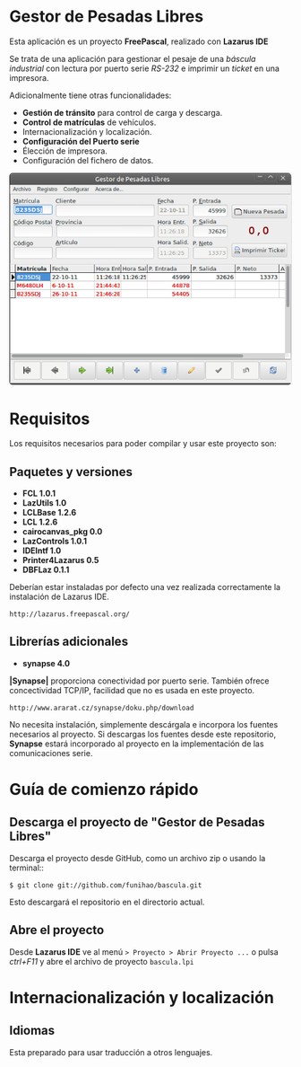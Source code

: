 Gestor de Pesadas Libres
========================

Esta aplicación es un proyecto **FreePascal**, realizado con **Lazarus IDE**

Se trata de una aplicación para gestionar el pesaje de una *báscula industrial* con lectura por puerto serie *RS-232* e imprimir un *ticket* en una impresora.

Adicionalmente tiene otras funcionalidades:

- **Gestión de tránsito** para control de carga y descarga.
- **Control de matrículas** de vehículos.
- Internacionalización y localización.
- **Configuración del Puerto serie**
- Élección de impresora.
- Configuración del fichero de datos.

![Screen shot](bascula_screenshot.png "Ventana principal")

Requisitos
==========

Los requisitos necesarios para poder compilar y usar este proyecto son:


Paquetes y versiones
--------------------

- **FCL 1.0.1**
- **LazUtils 1.0**
- **LCLBase 1.2.6**
- **LCL 1.2.6**
- **cairocanvas_pkg 0.0**
- **LazControls 1.0.1**
- **IDEIntf 1.0**
- **Printer4Lazarus 0.5**
- **DBFLaz 0.1.1**

Deberían estar instaladas por defecto una vez realizada correctamente la instalación de Lazarus IDE.

    http://lazarus.freepascal.org/


Librerías adicionales
---------------------

- **synapse 4.0**

**|Synapse|** proporciona conectividad por puerto serie. También ofrece concectividad TCP/IP, facilidad que no es usada en este proyecto.

    http://www.ararat.cz/synapse/doku.php/download

No necesita instalación, simplemente descárgala e incorpora los fuentes necesarios al proyecto.
Si descargas los fuentes desde este repositorio, **Synapse** estará incorporado al proyecto en la implementación de las comunicaciones serie.


Guía de comienzo rápido
=======================

Descarga el proyecto de "Gestor de Pesadas Libres"
--------------------------------------------------

Descarga el proyecto desde GitHub, como un archivo zip o  usando la terminal::

    $ git clone git://github.com/funihao/bascula.git

Esto descargará el repositorio en el directorio actual.


Abre el proyecto
----------------

Desde **Lazarus IDE** ve al menú `> Proyecto > Abrir Proyecto ...` o pulsa *ctrl+F11* y abre el archivo de proyecto `bascula.lpi`


Internacionalización y localización
===================================

Idiomas
-------

Esta preparado para usar traducción a otros lenguajes.
